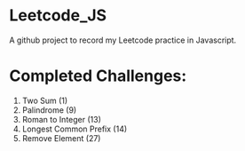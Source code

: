 # Leetcode_JS
A github project to record my Leetcode practice in Javascript.

# Completed Challenges:
1. Two Sum (1)
9. Palindrome (9)
13. Roman to Integer (13)
14. Longest Common Prefix (14)
27. Remove Element (27)

